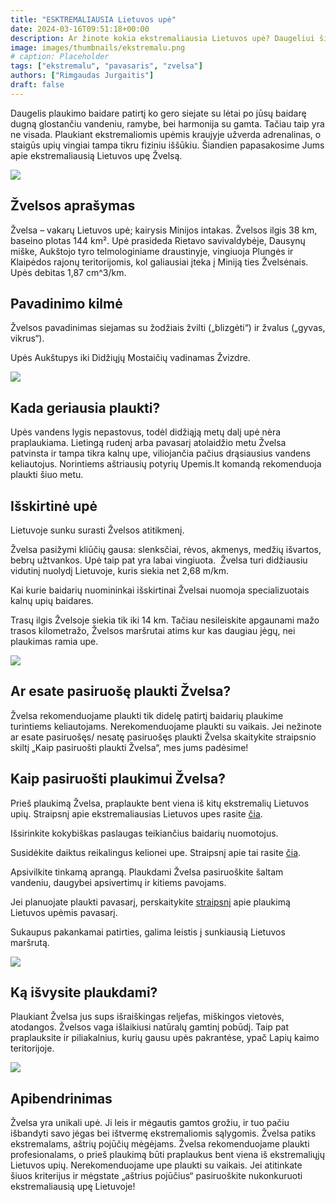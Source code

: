 ```yaml
---
title: "ESKTREMALIAUSIA Lietuvos upė"
date: 2024-03-16T09:51:18+00:00
description: Ar žinote kokia ekstremaliausia Lietuvos upė? Daugeliui šie žodžiai Lietuvos upėms net nesiderina, tačiau šiame straipsnyje pasakojame apie šią mažai žinomą perlą.
image: images/thumbnails/ekstremalu.png
# caption: Placeholder
tags: ["ekstremalu", "pavasaris", "zvelsa"]
authors: ["Rimgaudas Jurgaitis"]
draft: false
---
```


Daugelis plaukimo baidare patirtį ko gero siejate su lėtai po jūsų baidarę dugną glostančiu vandeniu, ramybe, bei harmonija su gamta. Tačiau taip yra ne visada. Plaukiant ekstremaliomis upėmis kraujyje užverda adrenalinas, o staigūs upių vingiai tampa tikru fiziniu iššūkiu. Šiandien papasakosime Jums apie ekstremaliausią Lietuvos upę Žvelsą.

![](/tinklarastis/img/ekstremaliausia/1.webp)

## Žvelsos aprašymas

Žvelsa – vakarų Lietuvos upė; kairysis Minijos intakas. Žvelsos ilgis 38 km, baseino plotas 144 km². Upė prasideda Rietavo savivaldybėje, Dausynų miške, Aukštojo tyro telmologiniame draustinyje, vingiuoja Plungės ir Klaipėdos rajonų teritorijomis, kol galiausiai įteka į Miniją ties Žvelsėnais. Upės debitas 1,87 cm^3/km.

## Pavadinimo kilmė

Žvelsos pavadinimas siejamas su žodžiais žvilti („blizgėti“) ir žvalus („gyvas, vikrus“).

Upės Aukštupys iki Didžiųjų Mostaičių vadinamas Žvizdre.

![](/tinklarastis/img/ekstremaliausia/2.webp)

## Kada geriausia plaukti?

Upės vandens lygis nepastovus, todėl didžiąją metų dalį upė nėra praplaukiama. Lietingą rudenį arba pavasarį atolaidžio metu Žvelsa patvinsta ir tampa tikra kalnų upe, viliojančia pačius drąsiausius vandens keliautojus. Norintiems aštriausių potyrių Upemis.lt komandą rekomenduoja plaukti šiuo metu.

## Išskirtinė upė

Lietuvoje sunku surasti Žvelsos atitikmenį.

Žvelsa pasižymi kliūčių gausa: slenksčiai, rėvos, akmenys, medžių išvartos, bebrų užtvankos. Upė taip pat yra labai vingiuota.  Žvelsa turi didžiausiu vidutinį nuolydį Lietuvoje, kuris siekia net 2,68 m/km.

Kai kurie baidarių nuomininkai išskirtinai Žvelsai nuomoja specializuotais kalnų upių baidares.

Trasų ilgis Žvelsoje siekia tik iki 14 km. Tačiau nesileiskite apgaunami mažo trasos kilometražo, Žvelsos maršrutai atims kur kas daugiau jėgų, nei plaukimas ramia upe.

![](/tinklarastis/img/ekstremaliausia/3.webp)

## Ar esate pasiruošę plaukti Žvelsa?

Žvelsa rekomenduojame plaukti tik didelę patirtį baidarių plaukime turintiems keliautojams. Nerekomenduojame plaukti su vaikais. Jei nežinote ar esate pasiruošęs/ nesatę pasiruošęs plaukti Žvelsa skaitykite straipsnio skiltį „Kaip pasiruošti plaukti Žvelsa“, mes jums padėsime!

## Kaip pasiruošti plaukimui Žvelsa?

Prieš plaukimą Žvelsa, praplaukte bent viena iš kitų ekstremalių Lietuvos upių. Straipsnį apie ekstremaliausias Lietuvos upes rasite [čia](/tinklarastis/5-ekstremaliausi-baidariu-marsrutai-lietuvoje/).

Išsirinkite kokybiškas paslaugas teikiančius baidarių nuomotojus.

Susidėkite daiktus reikalingus kelionei upe. Straipsnį apie tai rasite [čia](/tinklarastis/kokius-daiktus-isideti-plaukiant-baidaremis/).

Apsivilkite tinkamą aprangą. Plaukdami Žvelsa pasiruoškite šaltam vandeniu, daugybei apsivertimų ir kitiems pavojams.

Jei planuojate plaukti pavasarį, perskaitykite [straipsnį](/tinklarastis/plaukimas-baidaremis-pavasari/) apie plaukimą Lietuvos upėmis pavasarį.

Sukaupus pakankamai patirties, galima leistis į sunkiausią Lietuvos maršrutą.

![](/tinklarastis/img/ekstremaliausia/4.png)

## Ką išvysite plaukdami?

Plaukiant Žvelsa jus sups išraiškingas reljefas, miškingos vietovės, atodangos. Žvelsos vaga išlaikiusi natūralų gamtinį pobūdį. Taip pat praplauksite ir piliakalnius, kurių gausu upės pakrantėse, ypač Lapių kaimo teritorijoje.

![](/tinklarastis/img/ekstremaliausia/5.webp)

## Apibendrinimas

Žvelsa yra unikali upė. Ji leis ir mėgautis gamtos grožiu, ir tuo pačiu išbandyti savo jėgas bei ištvermę ekstremaliomis sąlygomis. Žvelsa patiks ekstremalams, aštrių pojūčių mėgėjams. Žvelsa rekomenduojame plaukti profesionalams, o prieš plaukimą būti praplaukus bent viena iš ekstremaliųjų Lietuvos upių. Nerekomenduojame upe plaukti su vaikais. Jei atitinkate šiuos kriterijus ir mėgstate „aštrius pojūčius“ pasiruoškite nukonkuruoti ekstremaliausią upę Lietuvoje!
